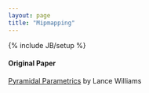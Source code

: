 ```yaml
---
layout: page
title: "Mipmapping"
---
```

{% include JB/setup %}

#### Original Paper

[Pyramidal Parametrics](http://classes.soe.ucsc.edu/cmps160/Fall05/papers/p1-williams.pdf) by Lance Williams